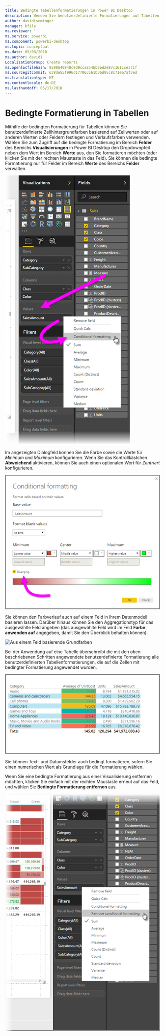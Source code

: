 ```yaml
---
title: Bedingte Tabellenformatierungen in Power BI Desktop
description: Wenden Sie benutzerdefinierte Formatierungen auf Tabellen an.
author: davidiseminger
manager: kfile
ms.reviewer: ''
ms.service: powerbi
ms.component: powerbi-desktop
ms.topic: conceptual
ms.date: 05/08/2018
ms.author: davidi
LocalizationGroup: Create reports
ms.openlocfilehash: 9599b40940c9d9cca254bb2ed2e87c161cce371f
ms.sourcegitcommit: 638de55f996d177063561b36d95c8c71ea7af3ed
ms.translationtype: HT
ms.contentlocale: de-DE
ms.lasthandoff: 05/17/2018
---
```

# <a name="conditional-formatting-in-tables"></a>Bedingte Formatierung in Tabellen
Mithilfe der bedingten Formatierung für Tabellen können Sie benutzerdefinierte Zellhintergrundfarben basierend auf Zellwerten oder auf anderen Werten oder Feldern festlegen und Verlaufsfarben verwenden. Wählen Sie zum Zugriff auf die bedingte Formatierung im Bereich **Felder** des Bereichs **Visualisierungen** in Power BI Desktop den Dropdownpfeil neben dem Wert im Bereich **Werte** aus, den Sie formatieren möchten (oder klicken Sie mit der rechten Maustaste in das Feld). Sie können die bedingte Formatierung nur für Felder im Bereich **Werte** des Bereichs **Felder** verwalten.

![Bedingte Tabellenformatierung](media/desktop-conditional-table-formatting/table-formatting_1.png)

Im angezeigten Dialogfeld können Sie die Farbe sowie die Werte für *Minimum* und *Maximum* konfigurieren. Wenn Sie das Kontrollkästchen **Abweichend** aktivieren, können Sie auch einen optionalen Wert für *Zentriert* konfigurieren.

![Abweichende Farben](media/desktop-conditional-table-formatting/table-formatting_2.png)

Sie können den Farbverlauf auch auf einem Feld in Ihrem Datenmodell basieren lassen. Darüber hinaus können Sie den Aggregationstyp für das ausgewählte Feld angeben (das ausgewählte Feld wird im Feld **Farbe anwenden auf** angegeben, damit Sie den Überblick behalten können).

![Aus einem Feld basierende Grundfarben](media/desktop-conditional-table-formatting/table-formatting_2b.png)

Bei der Anwendung auf eine Tabelle überschreibt die mit den oben beschriebenen Schritten angewendete benutzerdefinierte Formatierung alle benutzerdefinierten Tabellenformatierungen, die auf die Zellen mit bedingter Formatierung angewendet wurden.

![Tabellenformatierung](media/desktop-conditional-table-formatting/table-formatting_3.png)

Sie können Text- und Datumsfelder auch bedingt formatieren, sofern Sie einen numerischen Wert als Grundlage für die Formatierung wählen. 

Wenn Sie eine bedingte Formatierung aus einer Visualisierung entfernen möchten, klicken Sie einfach mit der rechten Maustaste erneut auf das Feld, und wählen Sie **Bedingte Formatierung entfernen** aus.

![Tabellenformatierung entfernen](media/desktop-conditional-table-formatting/table-formatting_4.png)


